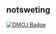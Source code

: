 notsweting
-----
[![DMOJ Badge](http://mosesxu.ca/judge-badge/dmoj/sweting)](https://www.dmoj.ca/user/sweting)
